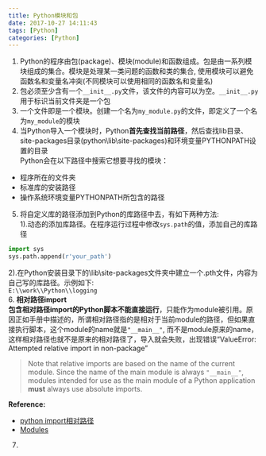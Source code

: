 ```yaml
---
title: Python模块和包
date: 2017-10-27 14:11:43
tags: [Python]
categories: [Python]
---
```


1. Python的程序由包(package)、模块(module)和函数组成。包是由一系列模块组成的集合。模块是处理某一类问题的函数和类的集合, 使用模块可以避免函数名和变量名冲突(不同模块可以使用相同的函数名和变量名)
2. 包必须至少含有一个`__init__.py`文件，该文件的内容可以为空。`__init__.py`用于标识当前文件夹是一个包
3. 一个文件即是一个模块。创建一个名为`my_module.py`的文件，即定义了一个名为`my_module`的模块
4. 当Python导入一个模块时，Python**首先查找当前路径**，然后查找lib目录、site-packages目录(python\lib\site-packages)和环境变量PYTHONPATH设置的目录  
 Python会在以下路径中搜索它想要寻找的模块：
 + 程序所在的文件夹
 + 标准库的安装路径
 + 操作系统环境变量PYTHONPATH所包含的路径
5. 将自定义库的路径添加到Python的库路径中去，有如下两种方法:   
 1).动态的添加库路径。在程序运行过程中修改`sys.path`的值，添加自己的库路径  
 ```python
 import sys
 sys.path.append(r'your_path') 
 ```
 2).在Python安装目录下的\lib\site-packages文件夹中建立一个.pth文件，内容为自己写的库路径。示例如下:  
 `E:\\work\\Python\\logging`  
6. **相对路径import**  
 **包含相对路径import的Python脚本不能直接运行**，只能作为module被引用。原因正如手册中描述的，所谓相对路径指的是相对于当前module的路径，但如果直接执行脚本，这个module的name就是`"__main__"`, 而不是module原来的name，这样相对路径也就不是原来的相对路径了，导入就会失败，出现错误“ValueError: Attempted relative import in non-package”
 > Note that relative imports are based on the name of the current module. Since the name of the main module is always `"__main__"`, modules intended for use as the main module of a Python application **must** always use absolute imports.

 **Reference:**  
 + [python import相对路径](https://blog.csdn.net/cugb1004101218/article/details/38892809)
 + [Modules](https://docs.python.org/3.6/tutorial/modules.html)
7. 